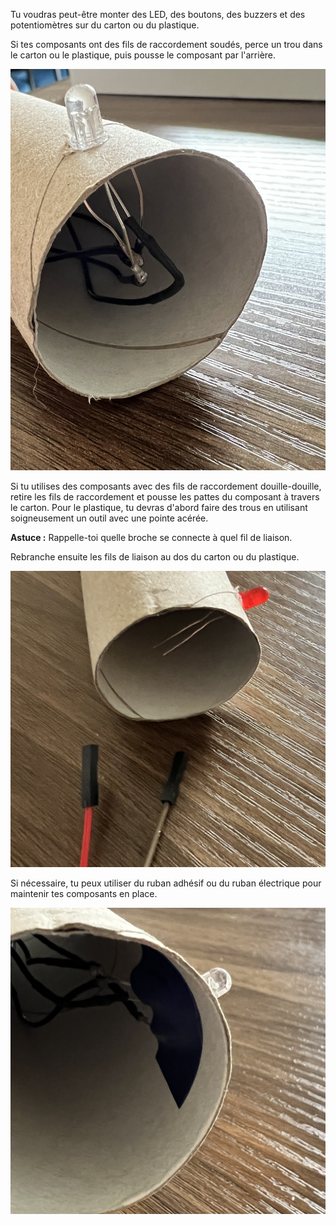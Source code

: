 Tu voudras peut-être monter des LED, des boutons, des buzzers et des potentiomètres sur du carton ou du plastique.

Si tes composants ont des fils de raccordement soudés, perce un trou dans le carton ou le plastique, puis pousse le composant par l'arrière.

![Une LED avec des fils de liaison pré-soudés qui sortent à travers un morceau de carton.](images/pre-soldered-mount.png)

Si tu utilises des composants avec des fils de raccordement douille-douille, retire les fils de raccordement et pousse les pattes du composant à travers le carton. Pour le plastique, tu devras d'abord faire des trous en utilisant soigneusement un outil avec une pointe acérée.

**Astuce :** Rappelle-toi quelle broche se connecte à quel fil de liaison.

Rebranche ensuite les fils de liaison au dos du carton ou du plastique.

![Une LED avec des pattes traversant le carton et des fils de liaison prêts à être reconnectés.](images/non-soldered-mount.png)

Si nécessaire, tu peux utiliser du ruban adhésif ou du ruban électrique pour maintenir tes composants en place.

![Le dos d'un morceau de carton montrant du ruban électrique maintenant les fils en place pour maintenir le composant fixe.](images/taped-mount.png)
